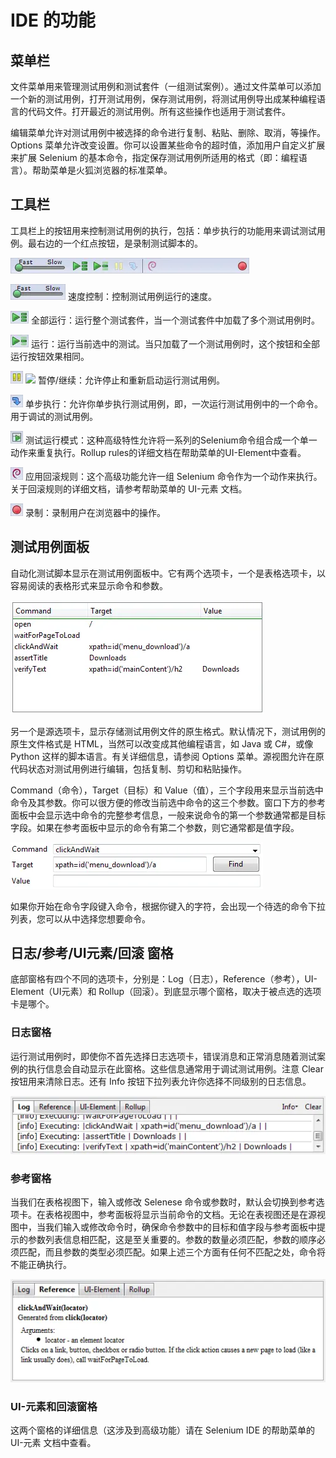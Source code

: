 # IDE 的功能

## 菜单栏

文件菜单用来管理测试用例和测试套件（一组测试案例）。通过文件菜单可以添加一个新的测试用例，打开测试用例，保存测试用例，将测试用例导出成某种编程语言的代码文件。打开最近的测试用例。所有这些操作也适用于测试套件。

编辑菜单允许对测试用例中被选择的命令进行复制、粘贴、删除、取消，等操作。Options 菜单允许改变设置。你可以设置某些命令的超时值，添加用户自定义扩展来扩展 Selenium 的基本命令，指定保存测试用例所适用的格式（即：编程语言）。帮助菜单是火狐浏览器的标准菜单。

## 工具栏

工具栏上的按钮用来控制测试用例的执行，包括：单步执行的功能用来调试测试用例。最右边的一个红点按钮，是录制测试脚本的。

![](images/chapt3_img06_IDE_features.webp)

![](images/chapt3_img07_Speed_Control.webp)
速度控制：控制测试用例运行的速度。

![](images/chapt3_img08_Run_All.webp)
全部运行：运行整个测试套件，当一个测试套件中加载了多个测试用例时。

![](images/chapt3_img09_Run.webp)
运行：运行当前选中的测试。当只加载了一个测试用例时，这个按钮和全部运行按钮效果相同。

![](images/chapt3_img10_Pause.webp) ![](images/cchapt3_img11_Resume.webp)
暂停/继续：允许停止和重新启动运行测试用例。

![](images/chapt3_img12_Step.webp)
单步执行：允许你单步执行测试用例，即，一次运行测试用例中的一个命令。用于调试的测试用例。

![](images/chapt3_img13_TestRunner_Mode.webp)
测试运行模式：这种高级特性允许将一系列的Selenium命令组合成一个单一动作来重复执行。Rollup rules的详细文档在帮助菜单的UI-Element中查看。

![](images/chapt3_img14_Apply_Rollup_Rules.webp)
应用回滚规则：这个高级功能允许一组 Selenium 命令作为一个动作来执行。关于回滚规则的详细文档，请参考帮助菜单的 UI-元素 文档。

![](images/chapt3_img15_Record.webp)
录制：录制用户在浏览器中的操作。


## 测试用例面板

自动化测试脚本显示在测试用例面板中。它有两个选项卡，一个是表格选项卡，以容易阅读的表格形式来显示命令和参数。

![](images/chapt3_img16_Table_Format.webp)

另一个是源选项卡，显示存储测试用例文件的原生格式。默认情况下，测试用例的原生文件格式是 HTML，当然可以改变成其他编程语言，如 Java 或 C#，或像 Python 这样的脚本语言。有关详细信息，请参阅 Options 菜单。源视图允许在原代码状态对测试用例进行编辑，包括复制、剪切和粘贴操作。

Command（命令），Target（目标）和 Value（值），三个字段用来显示当前选中命令及其参数。你可以很方便的修改当前选中命令的这三个参数。窗口下方的参考面板中会显示选中命令的完整参考信息，一般来说命令的第一个参数通常都是目标字段。如果在参考面板中显示的命令有第二个参数，则它通常都是值字段。

![](images/chapt3_img17_Entry_Fields.webp)

如果你开始在命令字段键入命令，根据你键入的字符，会出现一个待选的命令下拉列表，您可以从中选择您想要命令。


## 日志/参考/UI元素/回滚 窗格

底部窗格有四个不同的选项卡，分别是：Log（日志），Reference（参考），UI-Element（UI元素）和 Rollup（回滚）。到底显示哪个窗格，取决于被点选的选项卡是哪个。

### 日志窗格

运行测试用例时，即使你不首先选择日志选项卡，错误消息和正常消息随着测试案例的执行信息会自动显示在此窗格。这些信息通常用于调试测试用例。注意 Clear 按钮用来清除日志。还有 Info 按钮下拉列表允许你选择不同级别的日志信息。

![](images/chapt3_img18_Bottom_Box.webp)

### 参考窗格

当我们在表格视图下，输入或修改 Selenese 命令或参数时，默认会切换到参考选项卡。在表格视图中，参考面板将显示当前命令的文档。无论在表视图还是在源视图中，当我们输入或修改命令时，确保命令参数中的目标和值字段与参考面板中提示的参数列表信息相匹配，这是至关重要的。参数的数量必须匹配，参数的顺序必须匹配，而且参数的类型必须匹配。如果上述三个方面有任何不匹配之处，命令将不能正确执行。

![](images/chapt3_img19_Bottom_Box_Ref.webp)

### UI-元素和回滚窗格

这两个窗格的详细信息（这涉及到高级功能）请在 Selenium IDE 的帮助菜单的 UI-元素 文档中查看。
